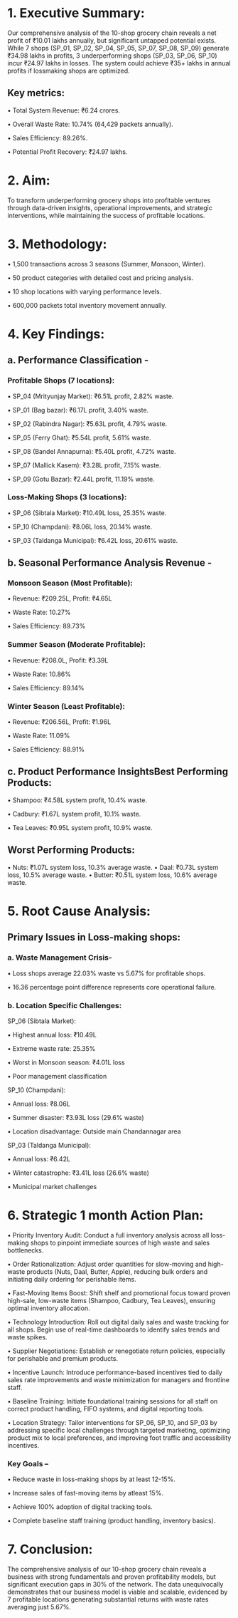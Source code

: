 # 1. Executive Summary:

Our comprehensive analysis of the 10-shop grocery chain reveals a net profit of ₹10.01 lakhs
annually, but significant untapped potential exists. While 7 shops (SP_01, SP_02, SP_04, SP_05,
SP_07, SP_08, SP_09) generate ₹34.98 lakhs in profits, 3 underperforming shops (SP_03, SP_06,
SP_10) incur ₹24.97 lakhs in losses. The system could achieve ₹35+ lakhs in annual profits if lossmaking shops are optimized.

## Key metrics:
• Total System Revenue: ₹6.24 crores.

• Overall Waste Rate: 10.74% (64,429 packets annually).

• Sales Efficiency: 89.26%.

• Potential Profit Recovery: ₹24.97 lakhs.

# 2. Aim:

To transform underperforming grocery shops into profitable ventures through data-driven insights,
operational improvements, and strategic interventions, while maintaining the success of profitable
locations.

# 3. Methodology:

• 1,500 transactions across 3 seasons (Summer, Monsoon, Winter).

• 50 product categories with detailed cost and pricing analysis.

• 10 shop locations with varying performance levels.

• 600,000 packets total inventory movement annually.

# 4. Key Findings:

## a. Performance Classification -

### Profitable Shops (7 locations):

• SP_04 (Mrityunjay Market): ₹6.51L profit, 2.82% waste.

• SP_01 (Bag bazar): ₹6.17L profit, 3.40% waste.

• SP_02 (Rabindra Nagar): ₹5.63L profit, 4.79% waste.

• SP_05 (Ferry Ghat): ₹5.54L profit, 5.61% waste.

• SP_08 (Bandel Annapurna): ₹5.40L profit, 4.72% waste.

• SP_07 (Mallick Kasem): ₹3.28L profit, 7.15% waste.

• SP_09 (Gotu Bazar): ₹2.44L profit, 11.19% waste.

 ### Loss-Making Shops (3 locations):
 
• SP_06 (Sibtala Market): ₹10.49L loss, 25.35% waste.

• SP_10 (Champdani): ₹8.06L loss, 20.14% waste.

• SP_03 (Taldanga Municipal): ₹6.42L loss, 20.61% waste.

## b. Seasonal Performance Analysis Revenue -

### Monsoon Season (Most Profitable):

• Revenue: ₹209.25L, Profit: ₹4.65L

• Waste Rate: 10.27%

• Sales Efficiency: 89.73%

### Summer Season (Moderate Profitable):

• Revenue: ₹208.0L, Profit: ₹3.39L

• Waste Rate: 10.86%

• Sales Efficiency: 89.14%

### Winter Season (Least Profitable):

• Revenue: ₹206.56L, Profit: ₹1.96L

• Waste Rate: 11.09%

• Sales Efficiency: 88.91%

## c. Product Performance InsightsBest Performing Products:

• Shampoo: ₹4.58L system profit, 10.4% waste.

• Cadbury: ₹1.67L system profit, 10.1% waste.

• Tea Leaves: ₹0.95L system profit, 10.9% waste.

## Worst Performing Products:
• Nuts: ₹1.07L system loss, 10.3% average waste.
• Daal: ₹0.73L system loss, 10.5% average waste.
• Butter: ₹0.51L system loss, 10.6% average waste.

# 5. Root Cause Analysis:

## Primary Issues in Loss-making shops:

### a. Waste Management Crisis-

• Loss shops average 22.03% waste vs 5.67% for profitable shops.

• 16.36 percentage point difference represents core operational failure.

### b. Location Specific Challenges: 

SP_06 (Sibtala Market):

• Highest annual loss: ₹10.49L

• Extreme waste rate: 25.35%

• Worst in Monsoon season: ₹4.01L loss

• Poor management classification

SP_10 (Champdani):

• Annual loss: ₹8.06L

• Summer disaster: ₹3.93L loss (29.6% waste)

• Location disadvantage: Outside main Chandannagar area

SP_03 (Taldanga Municipal):

• Annual loss: ₹6.42L

• Winter catastrophe: ₹3.41L loss (26.6% waste)

• Municipal market challenges

# 6. Strategic 1 month Action Plan:

• Priority Inventory Audit: Conduct a full inventory analysis across all loss-making
shops to pinpoint immediate sources of high waste and sales bottlenecks.

• Order Rationalization: Adjust order quantities for slow-moving and high-waste
products (Nuts, Daal, Butter, Apple), reducing bulk orders and initiating daily
ordering for perishable items.

• Fast-Moving Items Boost: Shift shelf and promotional focus toward proven high-sale,
low-waste items (Shampoo, Cadbury, Tea Leaves), ensuring optimal inventory
allocation.

• Technology Introduction: Roll out digital daily sales and waste tracking for all shops.
Begin use of real-time dashboards to identify sales trends and waste spikes.

• Supplier Negotiations: Establish or renegotiate return policies, especially for
perishable and premium products.

• Incentive Launch: Introduce performance-based incentives tied to daily sales rate
improvements and waste minimization for managers and frontline staff.

• Baseline Training: Initiate foundational training sessions for all staff on correct
product handling, FIFO systems, and digital reporting tools.

• Location Strategy: Tailor interventions for SP_06, SP_10, and SP_03 by addressing
specific local challenges through targeted marketing, optimizing product mix to local
preferences, and improving foot traffic and accessibility incentives.

### Key Goals –

• Reduce waste in loss-making shops by at least 12-15%.

• Increase sales of fast-moving items by atleast 15%.

• Achieve 100% adoption of digital tracking tools.

• Complete baseline staff training (product handling, inventory basics).

# 7. Conclusion:

The comprehensive analysis of our 10-shop grocery chain reveals a business with
strong fundamentals and proven profitability models, but significant execution gaps
in 30% of the network. The data unequivocally demonstrates that our business
model is viable and scalable, evidenced by 7 profitable locations generating
substantial returns with waste rates averaging just 5.67%.
